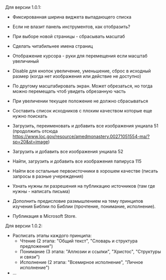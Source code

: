 Для версии 1.0.1:
- Фиксированная ширина виджета выпадающего списка
- Если не влазит панель инструментов, как отобразить?
- При выборе новой страницы - сбрасывать масштаб
- Сделать читабильнее имена страниц
- Отображение курсора - руки для перемещения если масштаб увеличиный
- Disable для кнопок увеличение, уменьшение, сброс в исходный размер (когда нет изображения или действие не доступно)
- По другому масштабировать экран. Может обрезаться, но тогда можно перемещать чтоб увидеть обрезанную часть
- При увеличении текущее положение не должно сбрасываться

- Составить список исходников с плохим качеством которые еще нужно поискать
- Загрузить, переименовать и добавить все изображения унциала 51 (продолжить отсюда https://www.loc.gov/resource/amedmonastery.00271051554-ma/?sp=20&st=image)
- Загрузить и добавить все изображения унциала 52
- Найти, загрузить и добавить все изображения папируса 115
- Найти все остальные первоисточники в хорошем качестве (писать запросы в разные учереждения)
- Узнать нужны ли разрешения на публикацию источников (там где нужны - написать письма)

- Дополнить предисловие размышлением на тему принципов изучения Библии по Библии (прочтение, понимание, исполнение).
- Публикация в Microsoft Store.

Для версии 1.0.2:
- Расписать этапы каждого принципа:
  - Чтение (2 этапа: "Общий текст", "Словарь и структура предложения")
  - Понимание (3 этапа: "Аллюзии и ссылки", "Христос", "Структуры и связи")
  - Исполнение (2 этапа: "Всемирное исполнение", "Личное исполнение")
- ...
